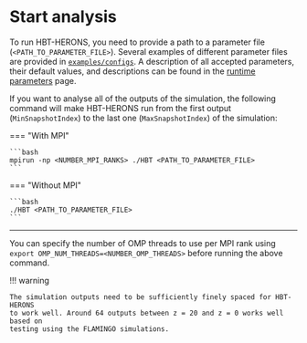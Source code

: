 # Start analysis

To run HBT-HERONS, you need to provide a path to a parameter file (`<PATH_TO_PARAMETER_FILE>`). Several examples of 
different parameter files are provided in [`examples/configs`](https://github.com/SWIFTSIM/HBT-HERONS/tree/master/examples/configs). A description of all accepted  parameters, their default values, and descriptions can be found in the [runtime parameters](#runtime-parameters) page.

If you want to analyse all of the outputs of the simulation, the following
command will make HBT-HERONS run from the first output (`MinSnapshotIndex`) to the
last one (`MaxSnapshotIndex`) of the simulation:

=== "With MPI"


    ```bash 
    mpirun -np <NUMBER_MPI_RANKS> ./HBT <PATH_TO_PARAMETER_FILE>
    ```

=== "Without MPI"

    ```bash 
    ./HBT <PATH_TO_PARAMETER_FILE>
    ```
----

You can specify the number of OMP threads to use per MPI rank using `export OMP_NUM_THREADS=<NUMBER_OMP_THREADS>` before
running the above command.

!!! warning 

    The simulation outputs need to be sufficiently finely spaced for HBT-HERONS
    to work well. Around 64 outputs between z = 20 and z = 0 works well based on
    testing using the FLAMINGO simulations.